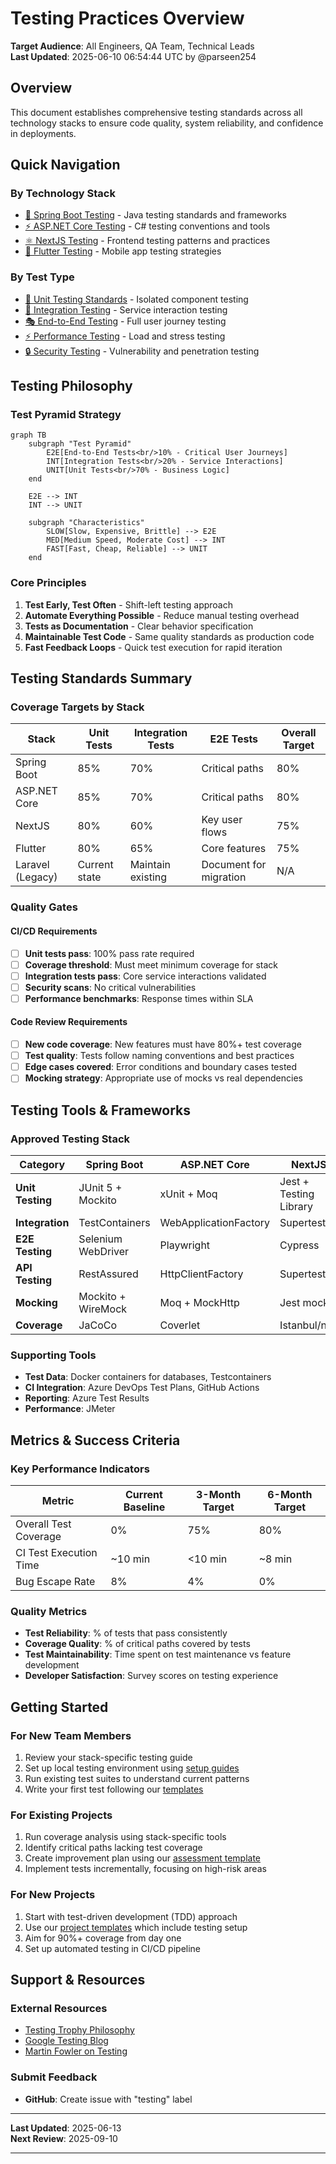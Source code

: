 # Testing Practices Overview

**Target Audience**: All Engineers, QA Team, Technical Leads  
**Last Updated**: 2025-06-10 06:54:44 UTC by @parseen254

## Overview

This document establishes comprehensive testing standards across all technology stacks to ensure code quality, system reliability, and confidence in deployments.

## Quick Navigation

### By Technology Stack
- [🍃 Spring Boot Testing](spring-boot.md) - Java testing standards and frameworks
- [⚡ ASP.NET Core Testing](aspnet.md) - C# testing conventions and tools
- [⚛️ NextJS Testing](nextjs.md) - Frontend testing patterns and practices
- [📱 Flutter Testing](flutter.md) - Mobile app testing strategies

### By Test Type
- [🧪 Unit Testing Standards](types/unit-testing.md) - Isolated component testing
- [🔗 Integration Testing](types/integration-testing.md) - Service interaction testing
- [🎭 End-to-End Testing](types/e2e-testing.md) - Full user journey testing
- [⚡ Performance Testing](types/performance-testing.md) - Load and stress testing
- [🔒 Security Testing](types/security-testing.md) - Vulnerability and penetration testing

## Testing Philosophy

### Test Pyramid Strategy

```mermaid
graph TB
    subgraph "Test Pyramid"
        E2E[End-to-End Tests<br/>10% - Critical User Journeys]
        INT[Integration Tests<br/>20% - Service Interactions]
        UNIT[Unit Tests<br/>70% - Business Logic]
    end
    
    E2E --> INT
    INT --> UNIT
    
    subgraph "Characteristics"
        SLOW[Slow, Expensive, Brittle] --> E2E
        MED[Medium Speed, Moderate Cost] --> INT
        FAST[Fast, Cheap, Reliable] --> UNIT
    end
```

### Core Principles
1. **Test Early, Test Often** - Shift-left testing approach
2. **Automate Everything Possible** - Reduce manual testing overhead
3. **Tests as Documentation** - Clear behavior specification
4. **Maintainable Test Code** - Same quality standards as production code
5. **Fast Feedback Loops** - Quick test execution for rapid iteration

## Testing Standards Summary

### Coverage Targets by Stack

| Stack | Unit Tests | Integration Tests | E2E Tests | Overall Target |
|-------|------------|-------------------|-----------|----------------|
| Spring Boot | 85% | 70% | Critical paths | 80% |
| ASP.NET Core | 85% | 70% | Critical paths | 80% |
| NextJS | 80% | 60% | Key user flows | 75% |
| Flutter | 80% | 65% | Core features | 75% |
| Laravel (Legacy) | Current state | Maintain existing | Document for migration | N/A |

### Quality Gates

#### CI/CD Requirements
- [ ] **Unit tests pass**: 100% pass rate required
- [ ] **Coverage threshold**: Must meet minimum coverage for stack
- [ ] **Integration tests pass**: Core service interactions validated
- [ ] **Security scans**: No critical vulnerabilities
- [ ] **Performance benchmarks**: Response times within SLA

#### Code Review Requirements
- [ ] **New code coverage**: New features must have 80%+ test coverage
- [ ] **Test quality**: Tests follow naming conventions and best practices
- [ ] **Edge cases covered**: Error conditions and boundary cases tested
- [ ] **Mocking strategy**: Appropriate use of mocks vs real dependencies

## Testing Tools & Frameworks

### Approved Testing Stack

| Category | Spring Boot | ASP.NET Core | NextJS | Flutter |
|----------|-------------|--------------|---------|---------|
| **Unit Testing** | JUnit 5 + Mockito | xUnit + Moq | Jest + Testing Library | flutter_test |
| **Integration** | TestContainers | WebApplicationFactory | Supertest | integration_test |
| **E2E Testing** | Selenium WebDriver | Playwright | Cypress | Patrol |
| **API Testing** | RestAssured | HttpClientFactory | Supertest | http package |
| **Mocking** | Mockito + WireMock | Moq + MockHttp | Jest mocks | mockito |
| **Coverage** | JaCoCo | Coverlet | Istanbul/nyc | Built-in |

### Supporting Tools
- **Test Data**: Docker containers for databases, Testcontainers
- **CI Integration**: Azure DevOps Test Plans, GitHub Actions
- **Reporting**: Azure Test Results
- **Performance**: JMeter

## Metrics & Success Criteria

### Key Performance Indicators

| Metric | Current Baseline | 3-Month Target | 6-Month Target |
|--------|------------------|----------------|----------------|
| Overall Test Coverage | 0% | 75% | 80% |
| CI Test Execution Time | ~10 min | <10 min | ~8 min |
| Bug Escape Rate | 8% | 4% | 0% |

### Quality Metrics
- **Test Reliability**: % of tests that pass consistently
- **Coverage Quality**: % of critical paths covered by tests
- **Test Maintainability**: Time spent on test maintenance vs feature development
- **Developer Satisfaction**: Survey scores on testing experience

## Getting Started

### For New Team Members
1. Review your stack-specific testing guide
2. Set up local testing environment using [setup guides](../tools/testing-setup.md)
3. Run existing test suites to understand current patterns
4. Write your first test following our [templates](../../templates/testing/)

### For Existing Projects
1. Run coverage analysis using stack-specific tools
2. Identify critical paths lacking test coverage
3. Create improvement plan using our [assessment template](../../templates/testing/coverage-assessment.md)
4. Implement tests incrementally, focusing on high-risk areas

### For New Projects
1. Start with test-driven development (TDD) approach
2. Use our [project templates](../../templates/projects/) which include testing setup
3. Aim for 90%+ coverage from day one
4. Set up automated testing in CI/CD pipeline

## Support & Resources
### External Resources
- [Testing Trophy Philosophy](https://kentcdodds.com/blog/the-testing-trophy-and-testing-classifications)
- [Google Testing Blog](https://testing.googleblog.com/)
- [Martin Fowler on Testing](https://martinfowler.com/testing/)

### Submit Feedback
- **GitHub**: Create issue with "testing" label
---
**Last Updated**: 2025-06-13  
**Next Review**: 2025-09-10

---